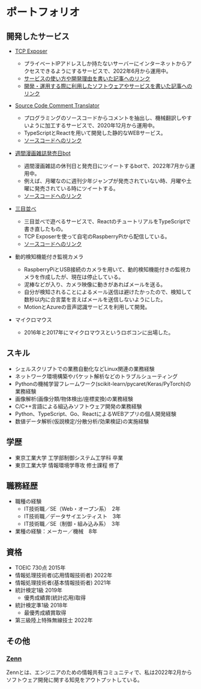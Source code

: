# ポートフォリオ

## 開発したサービス
- [TCP Exposer](https://www.tcpexposer.com/)
    - プライベートIPアドレスしか持たないサーバーにインターネットからアクセスできるようにするサービスで、2022年6月から運用中。
    - [サービスの使い方や開発理由を書いた記事へのリンク](https://zenn.dev/teasy/articles/tcpexposer-intoroduction)
    - [開発・運用する際に利用したソフトウェアやサービスを書いた記事へのリンク](https://zenn.dev/teasy/articles/tcpexposer-tech)

- [Source Code Comment Translator](https://ytgw.github.io/CodeCommentTranslator/)
    - プログラミングのソースコードからコメントを抽出し、機械翻訳しやすいように加工するサービスで、2020年12月から運用中。
    - TypeScriptとReactを用いて開発した静的なWEBサービス。
    - [ソースコードへのリンク](https://github.com/ytgw/CodeCommentTranslator)

- [週間漫画雑誌発売日bot](https://twitter.com/Mangazine_Bot)
    - 週間漫画雑誌の休刊日と発売日にツイートするbotで、2022年7月から運用中。
    - 例えば、月曜なのに週刊少年ジャンプが発売されていない時、月曜や土曜に発売されている時にツイートする。
    - [ソースコードへのリンク](https://github.com/ytgw/magazine-crawler)

- [三目並べ](https://tictactoe.tcpexposer.com/)
    - 三目並べで遊べるサービスで、ReactのチュートリアルをTypeScriptで書き直したもの。
    - TCP Exposerを使って自宅のRaspberryPiから配信している。
    - [ソースコードへのリンク](https://github.com/ytgw/tictactoe-react-typescript)

- 動的検知機能付き監視カメラ
    - RaspberryPiとUSB接続のカメラを用いて、動的検知機能付きの監視カメラを作成したが、現在は停止している。
    - 泥棒などが入り、カメラ映像に動きがあればメールを送る。
    - 自分が検知されることによるメール送信は避けたかったので、検知して数秒以内に合言葉を言えばメールを送信しないようにした。
    - MotionとAzureの音声認識サービスを利用して開発。

- マイクロマウス
    - 2016年と2017年にマイクロマウスというロボコンに出場した。


## スキル
- シェルスクリプトでの業務自動化などLinux関連の業務経験
- ネットワーク環境構築やパケット解析などのトラブルシューティング
- Pythonの機械学習フレームワーク(scikit-learn/pycaret/Keras/PyTorch)の業務経験
- 画像解析(画像分類/物体検出/座標変換)の業務経験
- C/C++言語による組込みソフトウェア開発の業務経験
- Python、TypeScript、Go、ReactによるWEBアプリの個人開発経験
- 数値データ解析(仮説検定/分散分析/効果検証)の実施経験


## 学歴
- 東京工業大学 工学部制御システム工学科 卒業
- 東京工業大学 情報環境学専攻 修士課程 修了


## 職務経歴
- 職種の経験
    - IT技術職／SE（Web・オープン系）　2年
    - IT技術職／データサイエンティスト　3年
    - IT技術職／SE（制御・組み込み系）　3年
- 業種の経験：メーカー／機械　8年


## 資格
- TOEIC 730点 2015年
- 情報処理技術者(応用情報技術者) 2022年
- 情報処理技術者(基本情報技術者) 2021年
- 統計検定1級 2019年
    - 優秀成績賞(統計応用)取得
- 統計検定準1級 2018年
    - 最優秀成績賞取得
- 第三級陸上特殊無線技士 2022年


## その他
### [Zenn](https://zenn.dev/teasy)
Zennとは、エンジニアのための情報共有コミュニティで、私は2022年2月からソフトウェア開発に関する知見をアウトプットしている。
